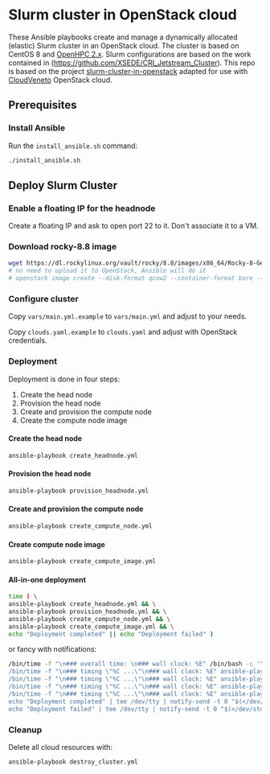 # Slurm cluster in OpenStack cloud
These Ansible playbooks create and manage a dynamically allocated (elastic) Slurm cluster in an OpenStack cloud.
The cluster is based on CentOS 8 and [OpenHPC 2.x](https://openhpc.community/downloads/). Slurm configurations are based on the work contained in (https://github.com/XSEDE/CRI_Jetstream_Cluster).
This repo is based on the project [slurm-cluster-in-openstack](https://github.com/CornellCAC/slurm-cluster-in-openstack)
adapted for use with [CloudVeneto](https://cloudveneto.ict.unipd.it/) OpenStack cloud.

## Prerequisites
### Install Ansible
Run the `install_ansible.sh` command:
```bash
./install_ansible.sh
```
## Deploy Slurm Cluster
### Enable a floating IP for the headnode
Create a floating IP and ask to open port 22 to it. Don't associate it to a VM.

### Download rocky-8.8 image
```bash
wget https://dl.rockylinux.org/vault/rocky/8.8/images/x86_64/Rocky-8-GenericCloud-Base.latest.x86_64.qcow2
# no need to upload it to OpenStack, Ansible will do it
# openstack image create --disk-format qcow2 --container-format bare --file Rocky-8-GenericCloud-Base.latest.x86_64.qcow2 rocky-8.8
```
### Configure cluster
Copy `vars/main.yml.example` to `vars/main.yml` and adjust to your needs.

Copy `clouds.yaml.example` to `clouds.yaml` and adjust with OpenStack credentials.

### Deployment
Deployment is done in four steps:
1. Create the head node
2. Provision the head node
3. Create and provision the compute node
4. Create the compute node image

#### Create the head node
```bash
ansible-playbook create_headnode.yml
```

#### Provision the head node
```bash
ansible-playbook provision_headnode.yml
```

#### Create and provision the compute node
```bash
ansible-playbook create_compute_node.yml
```

#### Create compute node image
```bash
ansible-playbook create_compute_image.yml
```

#### All-in-one deployment
```bash
time ( \
ansible-playbook create_headnode.yml && \
ansible-playbook provision_headnode.yml && \
ansible-playbook create_compute_node.yml && \
ansible-playbook create_compute_image.yml && \
echo "Deployment completed" || echo "Deployment failed" )
```
or fancy with notifications:
```bash
/bin/time -f "\n### overall time: \n### wall clock: %E" /bin/bash -c '\
/bin/time -f "\n### timing \"%C ...\"\n### wall clock: %E" ansible-playbook create_headnode.yml && \
/bin/time -f "\n### timing \"%C ...\"\n### wall clock: %E" ansible-playbook provision_headnode.yml && \
/bin/time -f "\n### timing \"%C ...\"\n### wall clock: %E" ansible-playbook create_compute_node.yml && \
/bin/time -f "\n### timing \"%C ...\"\n### wall clock: %E" ansible-playbook create_compute_image.yml && \
echo "Deployment completed" | tee /dev/tty | notify-send -t 0 "$(</dev/stdin)" || \
echo "Deployment failed" | tee /dev/tty | notify-send -t 0 "$(</dev/stdin)"'
```

### Cleanup
Delete all cloud resources with:
```bash
ansible-playbook destroy_cluster.yml
```

